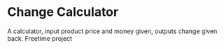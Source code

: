 # Change Calculator
A calculator, input product price and money given, outputs change given back. 
Freetime project
